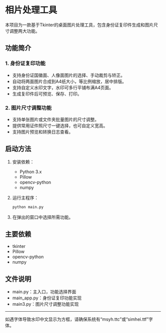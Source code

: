 # 相片处理工具

本项目为一款基于Tkinter的桌面图片处理工具，包含身份证复印件生成和图片尺寸调整两大功能。

## 功能简介

### 1. 身份证复印功能
- 支持身份证国徽面、人像面图片的选择、手动裁剪与矫正。
- 自动将两面图片合成到A4纸大小，等比例缩放，居中排版。
- 支持自定义水印文字，水印可多行平铺布满A4页面。
- 生成复印件后可预览、保存、打印。

### 2. 图片尺寸调整功能
- 支持单张图片或文件夹批量图片的尺寸调整。
- 提供常用证件照尺寸一键选择，也可自定义宽高。
- 支持图片预览和转换日志查看。

## 启动方法

1. 安装依赖：
   - Python 3.x
   - Pillow
   - opencv-python
   - numpy

2. 运行主程序：

    ```bash
    python main.py
    ```

3. 在弹出的窗口中选择所需功能。

## 主要依赖
- tkinter
- Pillow
- opencv-python
- numpy

## 文件说明
- main.py：主入口，功能选择界面
- main_app.py：身份证复印功能实现
- main3.py：图片尺寸调整功能实现

---
如遇字体导致水印中文显示为方框，请确保系统有“msyh.ttc”或“simhei.ttf”字体。